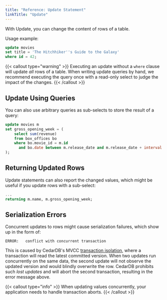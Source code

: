 ```yaml
---
title: "Reference: Update Statement"
linkTitle: "Update"
---
```


With Update, you can change the content of rows of a table.

Usage example:

```sql
update movies
set title = 'The Hitchhiker''s Guide to the Galaxy'
where id = 42;
```

{{< callout type="warning" >}}
Executing an update without a `where` clause will update *all* rows of a table.
When writing update queries by hand, we recommend executing the query once with a read-only select to judge the impact
of the changes.
{{< /callout >}}

## Update Using Queries

You can also use arbitrary queries as sub-selects to store the result of a query:

```sql
update movies m
set gross_opening_week = (
    select sum(revenue)
    from box_offices bo
    where bo.movie_id = m.id
      and bo.date between m.release_date and m.release_date + interval '1 week'
);
```

## Returning Updated Rows

Update statements can also report the changed values, which might be useful if you update rows with a sub-select:

```sql
...
returning m.name, m.gross_opening_week;
```

## Serialization Errors

Concurrent updates to rows might cause serialization failures, which show up in the form of:

```
ERROR:   conflict with concurrent transaction
```

This is caused by CedarDB's MVCC [transaction isolation](/docs/references/sqlreference/transaction), where a
transaction will read the latest committed version.
When two updates run concurrently on the same data, the second update will not observe the updated version and would
blindly overwrite the row.
CedarDB prohibits such *lost updates* and will abort the second transaction, resulting in the error message above.

{{< callout type="info" >}}
When updating values concurrently, your application needs to handle transaction aborts.
{{< /callout >}}
